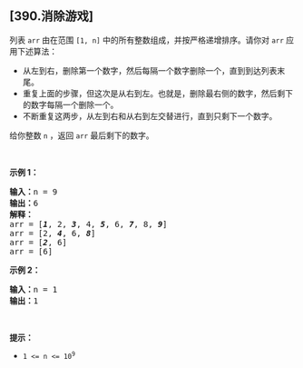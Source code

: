 ## [390.消除游戏]
<p>列表 <code>arr</code> 由在范围 <code>[1, n]</code> 中的所有整数组成，并按严格递增排序。请你对 <code>arr</code> 应用下述算法：</p>

<div class="original__bRMd">
<div>
<ul>
	<li>从左到右，删除第一个数字，然后每隔一个数字删除一个，直到到达列表末尾。</li>
	<li>重复上面的步骤，但这次是从右到左。也就是，删除最右侧的数字，然后剩下的数字每隔一个删除一个。</li>
	<li>不断重复这两步，从左到右和从右到左交替进行，直到只剩下一个数字。</li>
</ul>

<p>给你整数 <code>n</code> ，返回 <code>arr</code> 最后剩下的数字。</p>

<p>&nbsp;</p>

<p><strong>示例 1：</strong></p>

<pre>
<strong>输入：</strong>n = 9
<strong>输出：</strong>6
<strong>解释：</strong>
arr = [<strong><em>1</em></strong>, 2, <em><strong>3</strong></em>, 4, <em><strong>5</strong></em>, 6, <em><strong>7</strong></em>, 8, <em><strong>9</strong></em>]
arr = [2, <em><strong>4</strong></em>, 6, <em><strong>8</strong></em>]
arr = [<em><strong>2</strong></em>, 6]
arr = [6]
</pre>

<p><strong>示例 2：</strong></p>

<pre>
<strong>输入：</strong>n = 1
<strong>输出：</strong>1
</pre>

<p>&nbsp;</p>

<p><strong>提示：</strong></p>

<ul>
	<li><code>1 &lt;= n &lt;= 10<sup>9</sup></code></li>
</ul>
</div>
</div>

